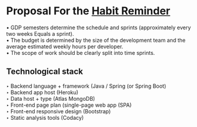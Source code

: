 # Proposal For the [Habit Reminder](https://github.com/NaveenTanuku/HabitReminder)
• GDP semesters determine the schedule and sprints (approximately every two weeks Equals a sprint).</br>
• The budget is determined by the size of the development team and the average estimated weekly hours per developer.</br>
• The scope of work should be clearly split into time sprints.</br>
## Technological stack
‣ Backend language + framework (Java / Spring (or Spring Boot)</br>
‣ Backend app host (Heroku) </br>
‣ Data host + type (Atlas MongoDB) </br>
‣ Front-end page plan (single-page web app (SPA) </br>
‣ Front-end responsive design (Bootstrap) </br>
‣ Static analysis tools (Codacy) </br>
